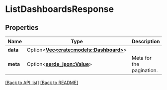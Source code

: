 # ListDashboardsResponse

## Properties

Name | Type | Description | Notes
------------ | ------------- | ------------- | -------------
**data** | Option<[**Vec&lt;crate::models::Dashboard&gt;**](Dashboard.md)> |  | 
**meta** | Option<[**serde_json::Value**](SerdeJsonValue.md)> | Meta for the pagination. | 

[[Back to API list]](../README.md#documentation-for-api-endpoints) [[Back to README]](../README.md)


